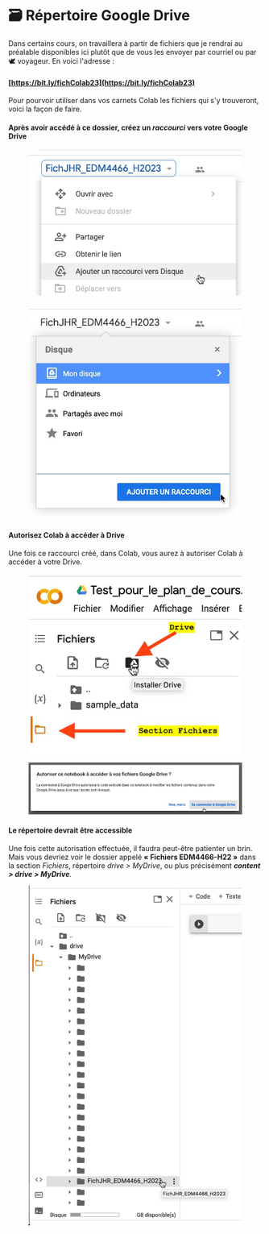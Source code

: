 # 🗃 Répertoire Google Drive

Dans certains cours, on travaillera à partir de fichiers que je rendrai au préalable disponibles ici plutôt que de vous les envoyer par courriel ou par 🕊️ voyageur. En voici l'adresse :

#### [https://bit.ly/fichColab23](https://bit.ly/fichColab23)

Pour pourvoir utiliser dans vos carnets Colab les fichiers qui s'y trouveront, voici la façon de faire.

#### Après avoir accédé à ce dossier, créez un _raccourci_ vers votre Google Drive

<figure><img src="../.gitbook/assets/gDrive1.jpg" alt=""><figcaption></figcaption></figure>

<figure><img src="../.gitbook/assets/gDrive2.jpg" alt=""><figcaption></figcaption></figure>

#### Autorisez Colab à accéder à Drive

Une fois ce raccourci créé, dans Colab, vous aurez à autoriser Colab à accéder à votre Drive.

<figure><img src="../.gitbook/assets/gDrive3.jpg" alt=""><figcaption></figcaption></figure>

<figure><img src="../.gitbook/assets/gDrive4.jpg" alt=""><figcaption></figcaption></figure>

#### Le répertoire devrait être accessible

Une fois cette autorisation effectuée, il faudra peut-être patienter un brin. Mais vous devriez voir le dossier appelé **« Fichiers EDM4466-H22 »** dans la section _Fichiers_, répertoire _drive > MyDrive_, ou plus précisément _**content > drive > MyDrive**._

<figure><img src="../.gitbook/assets/gDrive5.png" alt=""><figcaption></figcaption></figure>
